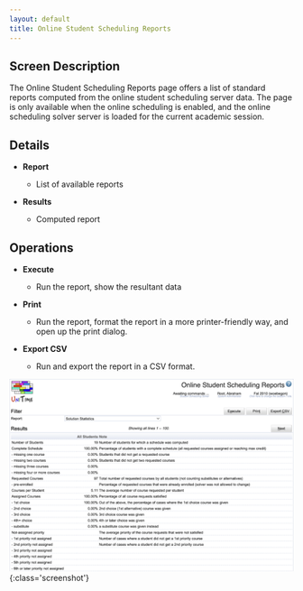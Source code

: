 ```yaml
---
layout: default
title: Online Student Scheduling Reports
---
```



## Screen Description


 The Online Student Scheduling Reports page offers a list of standard reports computed from the online student scheduling server data. The page is only available when the online scheduling is enabled, and the online scheduling solver server is loaded for the current academic session.

## Details

* **Report**
	* List of available reports

* **Results**
	* Computed report

## Operations

* **Execute**
	* Run the report, show the resultant data

* **Print**
	* Run the report, format the report in a more printer-friendly way, and open up the print dialog.

* **Export CSV**
	* Run and export the report in a CSV format.


![Online Student Scheduling Reports](images/online-student-scheduling-reports-1.png){:class='screenshot'}
